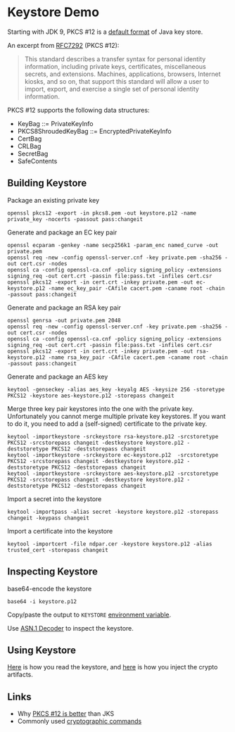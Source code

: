 # Keystore Demo

Starting with JDK 9, PKCS #12 is a [default format](https://blogs.oracle.com/jtc/jdk9-keytool-transitions-default-keystore-to-pkcs12) of Java key store.

An excerpt from [RFC7292](https://tools.ietf.org/html/rfc7292) (PKCS #12):

> This standard describes a transfer syntax for personal identity
> information, including private keys, certificates, miscellaneous
> secrets, and extensions. Machines, applications, browsers, Internet
> kiosks, and so on, that support this standard will allow a user to
> import, export, and exercise a single set of personal identity
> information.

PKCS #12 supports the following data structures:

- KeyBag ::= PrivateKeyInfo
- PKCS8ShroudedKeyBag ::= EncryptedPrivateKeyInfo
- CertBag
- CRLBag
- SecretBag
- SafeContents

## Building Keystore

Package an existing private key

    openssl pkcs12 -export -in pkcs8.pem -out keystore.p12 -name private_key -nocerts -passout pass:changeit

Generate and package an EC key pair

    openssl ecparam -genkey -name secp256k1 -param_enc named_curve -out private.pem
    openssl req -new -config openssl-server.cnf -key private.pem -sha256 -out cert.csr -nodes
    openssl ca -config openssl-ca.cnf -policy signing_policy -extensions signing_req -out cert.crt -passin file:pass.txt -infiles cert.csr
    openssl pkcs12 -export -in cert.crt -inkey private.pem -out ec-keystore.p12 -name ec_key_pair -CAfile cacert.pem -caname root -chain -passout pass:changeit

Generate and package an RSA key pair

    openssl genrsa -out private.pem 2048
    openssl req -new -config openssl-server.cnf -key private.pem -sha256 -out cert.csr -nodes
    openssl ca -config openssl-ca.cnf -policy signing_policy -extensions signing_req -out cert.crt -passin file:pass.txt -infiles cert.csr
    openssl pkcs12 -export -in cert.crt -inkey private.pem -out rsa-keystore.p12 -name rsa_key_pair -CAfile cacert.pem -caname root -chain -passout pass:changeit

Generate and package an AES key

    keytool -genseckey -alias aes_key -keyalg AES -keysize 256 -storetype PKCS12 -keystore aes-keystore.p12 -storepass changeit

Merge three key pair keystores into the one with the private key. Unfortunately you cannot merge multiple private key keystores. If you want to do it, you need to add a (self-signed) certificate to the private key.

    keytool -importkeystore -srckeystore rsa-keystore.p12 -srcstoretype PKCS12 -srcstorepass changeit -destkeystore keystore.p12 -deststoretype PKCS12 -deststorepass changeit
    keytool -importkeystore -srckeystore ec-keystore.p12  -srcstoretype PKCS12 -srcstorepass changeit -destkeystore keystore.p12 -deststoretype PKCS12 -deststorepass changeit
    keytool -importkeystore -srckeystore aes-keystore.p12 -srcstoretype PKCS12 -srcstorepass changeit -destkeystore keystore.p12 -deststoretype PKCS12 -deststorepass changeit

Import a secret into the keystore

    keytool -importpass -alias secret -keystore keystore.p12 -storepass changeit -keypass changeit

Import a certificate into the keystore

    keytool -importcert -file ndpar.cer -keystore keystore.p12 -alias trusted_cert -storepass changeit


## Inspecting Keystore

base64-encode the keystore

    base64 -i keystore.p12

Copy/paste the output to `KEYSTORE` [environment variable](blob/master/src/main/resources/application.yml).

Use [ASN.1 Decoder](http://lapo.it/asn1js/) to inspect the keystore.


## Using Keystore

[Here](blob/master/src/main/java/com/ndpar/demo/crypto/KeyStoreConfig.java) is how you read the keystore,
and [here](blob/master/src/test/java/com/ndpar/demo/crypto/KeyStoreConfigTests.java) is how you inject the crypto artifacts.


## Links

- Why [PKCS #12 is better](https://neilmadden.wordpress.com/2017/11/17/java-keystores-the-gory-details/) than JKS
- Commonly used [cryptographic commands](https://blog.ndpar.com/2017/04/24/cryptography-tools/)

